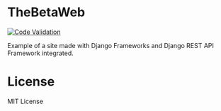 # TheBetaWeb

[![Code Validation](https://github.com/PecorinoDev/TheBetaWeb/actions/workflows/superlinter-main.yml/badge.svg)](https://github.com/PecorinoDev/TheBetaWeb/actions/workflows/superlinter-main.yml)

Example of a site made with Django Frameworks and Django REST API Framework integrated. 

# License
MIT License